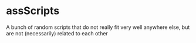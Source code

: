 # assScripts
A bunch of random scripts that do not really fit very well anywhere else, but are not (necessarily) related to each other
